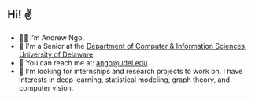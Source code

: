 ## Hi! ✌️
- 🙇‍♂️ I’m Andrew Ngo.
- 🌱 I'm a Senior at the [Department of Computer & Information Sciences](https://www.cis.udel.edu/), [University of Delaware](https://www.udel.edu/).
- 📩 You can reach me at: ango@udel.edu
- 💎 I'm looking for internships and research projects to work on. I have interests in deep learning, statistical modeling, graph theory, and computer vision.

<!---
andrewango/andrewango is a ✨ special ✨ repository because its `README.md` (this file) appears on your GitHub profile.
You can click the Preview link to take a look at your changes.
--->
